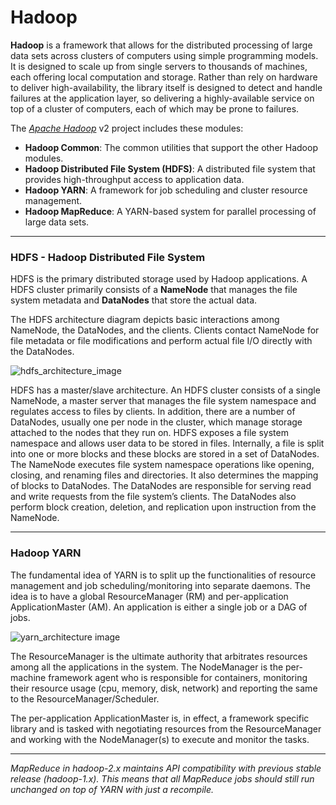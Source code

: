 Hadoop
=======

**Hadoop** is a framework that allows for the distributed processing of large data
 sets across clusters of computers using simple programming models.
 It is designed to scale up from single servers to thousands of machines,
 each offering local computation and storage.
 Rather than rely on hardware to deliver high-availability, the library itself
 is designed to detect and handle failures at the application layer,
 so delivering a highly-available service on top of a cluster of computers,
 each of which may be prone to failures.

The [*Apache Hadoop*](http://hadoop.apache.org/) v2 project includes these modules:

- **Hadoop Common**: The common utilities that support the other Hadoop modules.
- **Hadoop Distributed File System (HDFS)**: A distributed file system that provides
    high-throughput access to application data.
- **Hadoop YARN**: A framework for job scheduling and cluster resource management.
- **Hadoop MapReduce**: A YARN-based system for parallel processing of large data sets.

---

### HDFS - Hadoop Distributed File System

HDFS is the primary distributed storage used by Hadoop applications.
A HDFS cluster primarily consists of a **NameNode** that manages the file system
metadata and **DataNodes** that store the actual data.

The HDFS architecture diagram depicts basic interactions among NameNode,
 the DataNodes, and the clients.
 Clients contact NameNode for file metadata or file modifications and
 perform actual file I/O directly with the DataNodes.

![hdfs_architecture_image](http://hadoop.apache.org/docs/current/hadoop-project-dist/hadoop-hdfs/images/hdfsarchitecture.png)

 HDFS has a master/slave architecture. An HDFS cluster consists of a single
 NameNode, a master server that manages the file system namespace and regulates
 access to files by clients. In addition, there are a number of DataNodes,
 usually one per node in the cluster, which manage storage attached to the
 nodes that they run on.
 HDFS exposes a file system namespace and allows user data to be stored in files.
 Internally, a file is split into one or more blocks and these blocks are
 stored in a set of DataNodes. The NameNode executes file system namespace
 operations like opening, closing, and renaming files and directories.
 It also determines the mapping of blocks to DataNodes.
 The DataNodes are responsible for serving read and write requests from
 the file system’s clients. The DataNodes also perform block creation,
 deletion, and replication upon instruction from the NameNode.

---

### Hadoop YARN

The fundamental idea of YARN is to split up the functionalities of
 resource management and job scheduling/monitoring into separate daemons.
 The idea is to have a global ResourceManager (RM) and per-application
 ApplicationMaster (AM).
 An application is either a single job or a DAG of jobs.
 
 ![yarn_architecture image](http://hadoop.apache.org/docs/current/hadoop-yarn/hadoop-yarn-site/yarn_architecture.gif)

 The ResourceManager is the ultimate authority that arbitrates
 resources among all the applications in the system.
 The NodeManager is the per-machine framework agent who is responsible
 for containers, monitoring their resource usage (cpu, memory, disk, network)
 and reporting the same to the ResourceManager/Scheduler.

The per-application ApplicationMaster is, in effect, a framework specific
 library and is tasked with negotiating resources from the ResourceManager
 and working with the NodeManager(s) to execute and monitor the tasks.
 
 
 
---

*MapReduce in hadoop-2.x maintains API compatibility with
previous stable release (hadoop-1.x).
This means that all MapReduce jobs should still run unchanged
on top of YARN with just a recompile.*

